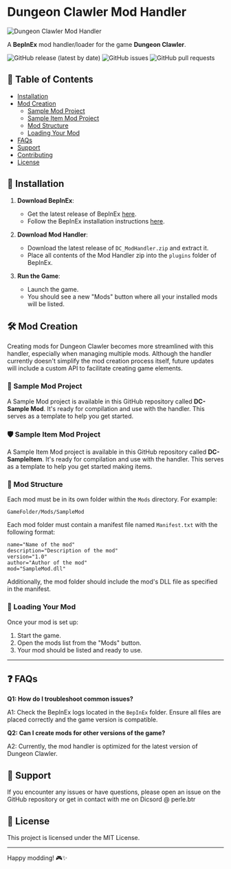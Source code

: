 # Dungeon Clawler Mod Handler

![Dungeon Clawler Mod Handler](https://shared.akamai.steamstatic.com/store_item_assets/steam/apps/2356780/header.jpg?t=1719496518)

A **BepInEx** mod handler/loader for the game **Dungeon Clawler**.

![GitHub release (latest by date)](https://img.shields.io/github/v/release/Vu2n/DC-Mod-Handler)
![GitHub issues](https://img.shields.io/github/issues/Vu2n/DC-Mod-Handler)
![GitHub pull requests](https://img.shields.io/github/issues-pr/Vu2n/DC-Mod-Handler)

## 📑 Table of Contents

- [Installation](#-installation)
- [Mod Creation](#-mod-creation)
  - [Sample Mod Project](#-sample-mod-project)
  - [Sample Item Mod Project](#-sample-item-mod-project)
  - [Mod Structure](#-mod-structure)
  - [Loading Your Mod](#-loading-your-mod)
- [FAQs](#-faqs)
- [Support](#-support)
- [Contributing](#-contributing)
- [License](#-license)

## 🚀 Installation

1. **Download BepInEx**:
    - Get the latest release of BepInEx [here](https://github.com/BepInEx/BepInEx/releases/tag/v5.4.23.2).
    - Follow the BepInEx installation instructions [here](https://docs.bepinex.dev/articles/user_guide/installation/index.html).

2. **Download Mod Handler**:
    - Download the latest release of `DC_ModHandler.zip` and extract it.
    - Place all contents of the Mod Handler zip into the `plugins` folder of BepInEx.

3. **Run the Game**:
    - Launch the game.
    - You should see a new "Mods" button where all your installed mods will be listed.

## 🛠️ Mod Creation

Creating mods for Dungeon Clawler becomes more streamlined with this handler, especially when managing multiple mods. Although the handler currently doesn't simplify the mod creation process itself, future updates will include a custom API to facilitate creating game elements.

### 🔧 Sample Mod Project

A Sample Mod project is available in this GitHub repository called **DC-Sample Mod**. It's ready for compilation and use with the handler. This serves as a template to help you get started.

### 🛡️ Sample Item Mod Project

A Sample Item Mod project is available in this GitHub repository called **DC-SampleItem**. It's ready for compilation and use with the handler. This serves as a template to help you get started making items.

### 📂 Mod Structure

Each mod must be in its own folder within the `Mods` directory. For example:

```
GameFolder/Mods/SampleMod
```

Each mod folder must contain a manifest file named `Manifest.txt` with the following format:

```plaintext
name="Name of the mod"
description="Description of the mod"
version="1.0"
author="Author of the mod"
mod="SampleMod.dll"
```

Additionally, the mod folder should include the mod's DLL file as specified in the manifest.

### 🚀 Loading Your Mod

Once your mod is set up:
1. Start the game.
2. Open the mods list from the "Mods" button.
3. Your mod should be listed and ready to use.

---

## ❓ FAQs

**Q1: How do I troubleshoot common issues?**

A1: Check the BepInEx logs located in the `BepInEx` folder. Ensure all files are placed correctly and the game version is compatible.

**Q2: Can I create mods for other versions of the game?**

A2: Currently, the mod handler is optimized for the latest version of Dungeon Clawler.

## 🤝 Support

If you encounter any issues or have questions, please open an issue on the GitHub repository or get in contact with me on Dicsord @ perle.btr

## 📜 License

This project is licensed under the MIT License.

---

Happy modding! 🎮✨

